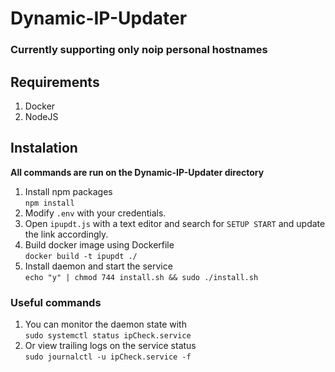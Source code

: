 # Dynamic-IP-Updater

### Currently supporting only noip personal hostnames

## Requirements
1. Docker
2. NodeJS

## Instalation
__All commands are run on the Dynamic-IP-Updater directory__
1. Install npm packages <br/>
`npm install`
2. Modify `.env` with your credentials.
3. Open `ipupdt.js` with a text editor and search for `SETUP START` and update the link accordingly.
4. Build docker image using Dockerfile <br/>
`docker build -t ipupdt ./`
5. Install daemon and start the service<br/>
`echo "y" | chmod 744 install.sh && sudo ./install.sh`

### Useful commands
1. You can monitor the daemon state with <br/>
`sudo systemctl status ipCheck.service`
2. Or view trailing logs on the service status <br/>
`sudo journalctl -u ipCheck.service -f`
